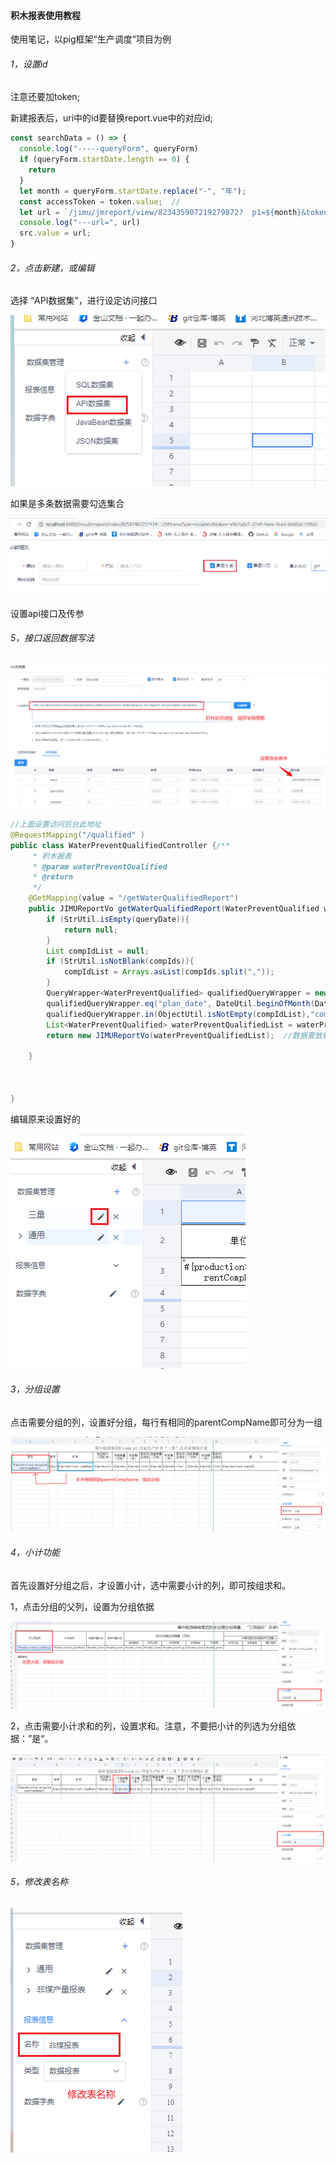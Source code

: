 #### 积木报表使用教程

使用笔记，以pig框架“生产调度”项目为例

###### 1，设置id

注意还要加token;

新建报表后，uri中的id要替换report.vue中的对应id;

```javascript
const searchData = () => {
  console.log("-----queryForm", queryForm)
  if (queryForm.startDate.length == 0) {
    return
  }
  let month = queryForm.startDate.replace("-", "年");
  const accessToken = token.value;  //
  let url = `/jimu/jmreport/view/823435907219279872?  p1=${month}&token=${accessToken}&startDate=${queryForm.startDate}&compIds=${queryForm.compIds}`
  console.log("---url=", url)
  src.value = url;
}
```

###### 2，点击新建，或编辑

选择 “API数据集”，进行设定访问接口

![1686015543227](note-images/1686015543227.png)

如果是多条数据需要勾选集合

![1686015597298](note-images/1686015597298.png)

设置api接口及传参

###### 5，接口返回数据写法



![1686029835180](note-images/1686029835180.png)



```java
//上面设置访问后台此地址
@RequestMapping("/qualified" )
public class WaterPreventQualifiedController {/**
	 * 积木报表
	 * @param waterPreventQualified
	 * @return
	 */
	@GetMapping(value = "/getWaterQualifiedReport")
	public JIMUReportVo getWaterQualifiedReport(WaterPreventQualified waterPreventQualified,String compIds, String queryDate){
		if (StrUtil.isEmpty(queryDate)){
			return null;
		}
		List compIdList = null;
		if (StrUtil.isNotBlank(compIds)){
			compIdList = Arrays.asList(compIds.split(","));
		}
		QueryWrapper<WaterPreventQualified> qualifiedQueryWrapper = new QueryWrapper<>();
		qualifiedQueryWrapper.eq("plan_date", DateUtil.beginOfMonth(DateUtil.parse(queryDate, "yyyy-MM")));
		qualifiedQueryWrapper.in(ObjectUtil.isNotEmpty(compIdList),"comp_id",compIdList);
		List<WaterPreventQualified> waterPreventQualifiedList = waterPreventQualifiedService.listScope(qualifiedQueryWrapper);
		return new JIMUReportVo(waterPreventQualifiedList);  //数据要放到JIMUReportVo进行封装

	}
    
    
    
}

```



编辑原来设置好的

![1686019887856](note-images/1686019887856.png)



###### 3，分组设置

点击需要分组的列，设置好分组，每行有相同的parentCompName即可分为一组

![1686015900828](note-images/1686015900828.png)

###### 4，小计功能

首先设置好分组之后，才设置小计，选中需要小计的列，即可按组求和。

1，点击分组的父列，设置为分组依据

![1686213256966](note-images/1686213256966.png)

2，点击需要小计求和的列，设置求和。注意，不要把小计的列选为分组依据：”是“。

![1686016340836](note-images/1686016340836.png)

###### 5，修改表名称

![1686618765152](note-images/1686618765152.png)
